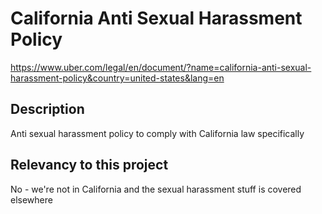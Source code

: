 # California Anti Sexual Harassment Policy

https://www.uber.com/legal/en/document/?name=california-anti-sexual-harassment-policy&country=united-states&lang=en

## Description

Anti sexual harassment policy to comply with California law specifically

## Relevancy to this project

No - we're not in California and the sexual harassment stuff is covered elsewhere